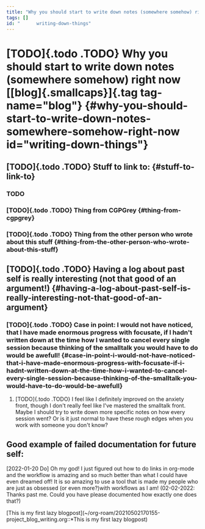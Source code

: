 ```yaml
---
title: "Why you should start to write down notes (somewhere somehow) right now"
tags: []
id: "      writing-down-things"
---
```


[TODO]{.todo .TODO} Why you should start to write down notes (somewhere somehow) right now [[blog]{.smallcaps}]{.tag tag-name="blog"} {#why-you-should-start-to-write-down-notes-somewhere-somehow-right-now id="writing-down-things"}
=====================================================================================================================================

[TODO]{.todo .TODO} Stuff to link to: {#stuff-to-link-to}
-------------------------------------

### TODO

### [TODO]{.todo .TODO} Thing from CGPGrey {#thing-from-cgpgrey}

### [TODO]{.todo .TODO} Thing from the other person who wrote about this stuff {#thing-from-the-other-person-who-wrote-about-this-stuff}

[TODO]{.todo .TODO} Having a log about past self is really interesting (not that good of an argument!) {#having-a-log-about-past-self-is-really-interesting-not-that-good-of-an-argument}
------------------------------------------------------------------------------------------------------

### [TODO]{.todo .TODO} Case in point: I would not have noticed, that I have made enormous progress with focusate, if I hadn\'t written down at the time how I wanted to cancel every single session because thinking of the smalltalk you would have to do would be awefull! {#case-in-point-i-would-not-have-noticed-that-i-have-made-enormous-progress-with-focusate-if-i-hadnt-written-down-at-the-time-how-i-wanted-to-cancel-every-single-session-because-thinking-of-the-smalltalk-you-would-have-to-do-would-be-awefull}

1.  [TODO]{.todo .TODO} I feel like I definitely improved on the anxiety
    front, though I don\'t really feel like I\'ve mastered the smalltalk
    front. Maybe I should try to write down more specific notes on how
    every session went? Or is it just normal to have these rough edges
    when you work with someone you don\'t know?

Good example of failed documentation for future self:
-----------------------------------------------------

\[2022-01-20 Do\] Oh my god! I just figured out how to do links in
org-mode and the workflow is amazing and so much better than what I
could have even dreamed off! It is so amazing to use a tool that is made
my people who are just as obsessed (or even more?)with workflows as I
am! (02-02-2022: Thanks past me. Could you have please documented how
exactly one does that?)

[This is my first lazy
blogpost](~/org-roam/20210502170155-project_blog_writing.org::*This is my first lazy blogpost)
